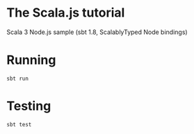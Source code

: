 # The Scala.js tutorial

Scala 3 Node.js sample (sbt 1.8, ScalablyTyped Node bindings)

# Running
```
sbt run
```
# Testing
```
sbt test
```